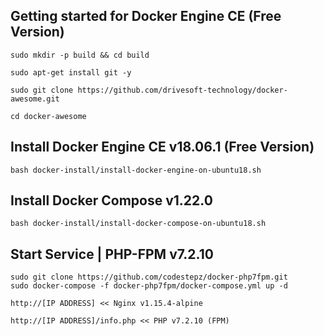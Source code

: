 Getting started for Docker Engine CE (Free Version)
---------------------------------------------------

```
sudo mkdir -p build && cd build

sudo apt-get install git -y

sudo git clone https://github.com/drivesoft-technology/docker-awesome.git

cd docker-awesome
```


Install Docker Engine CE v18.06.1 (Free Version)
---------------------------------------------------

```
bash docker-install/install-docker-engine-on-ubuntu18.sh
```


Install Docker Compose v1.22.0
---------------------------------------------------

```
bash docker-install/install-docker-compose-on-ubuntu18.sh
```


Start Service | PHP-FPM v7.2.10
---------------------------------------------------

```
sudo git clone https://github.com/codestepz/docker-php7fpm.git
sudo docker-compose -f docker-php7fpm/docker-compose.yml up -d
```

```
http://[IP ADDRESS] << Nginx v1.15.4-alpine

http://[IP ADDRESS]/info.php << PHP v7.2.10 (FPM) 
```
